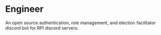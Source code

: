 # Engineer
An open source authentication, role management, and election facilitator discord bot for RPI discord servers.